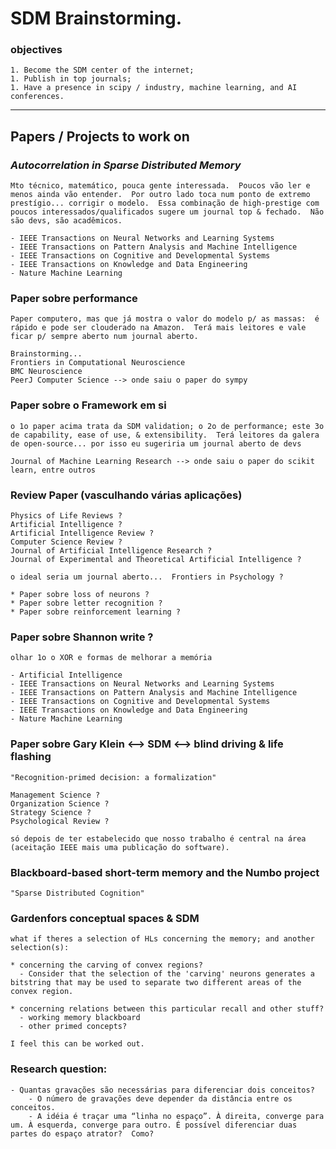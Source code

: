 # SDM Brainstorming.

### objectives

    1. Become the SDM center of the internet;
    1. Publish in top journals;
    1. Have a presence in scipy / industry, machine learning, and AI conferences.  


---

##  Papers / Projects to work on



### _Autocorrelation in Sparse Distributed Memory_

    Mto técnico, matemático, pouca gente interessada.  Poucos vão ler e menos ainda vão entender.  Por outro lado toca num ponto de extremo prestígio... corrigir o modelo.  Essa combinação de high-prestige com poucos interessados/qualificados sugere um journal top & fechado.  Não são devs, são acadêmicos.

    - IEEE Transactions on Neural Networks and Learning Systems  
    - IEEE Transactions on Pattern Analysis and Machine Intelligence
    - IEEE Transactions on Cognitive and Developmental Systems
    - IEEE Transactions on Knowledge and Data Engineering
    - Nature Machine Learning


### Paper sobre performance

    Paper computero, mas que já mostra o valor do modelo p/ as massas:  é rápido e pode ser clouderado na Amazon.  Terá mais leitores e vale ficar p/ sempre aberto num journal aberto.

    Brainstorming...
    Frontiers in Computational Neuroscience
    BMC Neuroscience
    PeerJ Computer Science --> onde saiu o paper do sympy



### Paper sobre o Framework em si

    o 1o paper acima trata da SDM validation; o 2o de performance; este 3o de capability, ease of use, & extensibility.  Terá leitores da galera de open-source... por isso eu sugeriria um journal aberto de devs

    Journal of Machine Learning Research --> onde saiu o paper do scikit learn, entre outros



### Review Paper (vasculhando várias aplicações)

    Physics of Life Reviews ?
    Artificial Intelligence ?
    Artificial Intelligence Review ?
    Computer Science Review ?
    Journal of Artificial Intelligence Research ?
    Journal of Experimental and Theoretical Artificial Intelligence ?

    o ideal seria um journal aberto...  Frontiers in Psychology ?

    * Paper sobre loss of neurons ?
    * Paper sobre letter recognition ?
    * Paper sobre reinforcement learning ?


### Paper sobre Shannon write ?

    olhar 1o o XOR e formas de melhorar a memória

    - Artificial Intelligence
    - IEEE Transactions on Neural Networks and Learning Systems  
    - IEEE Transactions on Pattern Analysis and Machine Intelligence
    - IEEE Transactions on Cognitive and Developmental Systems
    - IEEE Transactions on Knowledge and Data Engineering
    - Nature Machine Learning



### Paper sobre Gary Klein <--> SDM <--> blind driving & life flashing

    "Recognition-primed decision: a formalization"

    Management Science ?
    Organization Science ?
    Strategy Science ?
    Psychological Review ?

    só depois de ter estabelecido que nosso trabalho é central na área (aceitação IEEE mais uma publicação do software).






### Blackboard-based short-term memory and the Numbo project

    "Sparse Distributed Cognition"



### Gardenfors conceptual spaces & SDM

    what if theres a selection of HLs concerning the memory; and another selection(s):  

    * concerning the carving of convex regions?
      - Consider that the selection of the 'carving' neurons generates a bitstring that may be used to separate two different areas of the convex region.

    * concerning relations between this particular recall and other stuff?
      - working memory blackboard
      - other primed concepts?  

    I feel this can be worked out.  



### Research question:
    - Quantas gravações são necessárias para diferenciar dois conceitos?
        - O número de gravações deve depender da distância entre os conceitos.
        - A idéia é traçar uma “linha no espaço”. À direita, converge para um. À esquerda, converge para outro. É possível diferenciar duas partes do espaço atrator?  Como?
